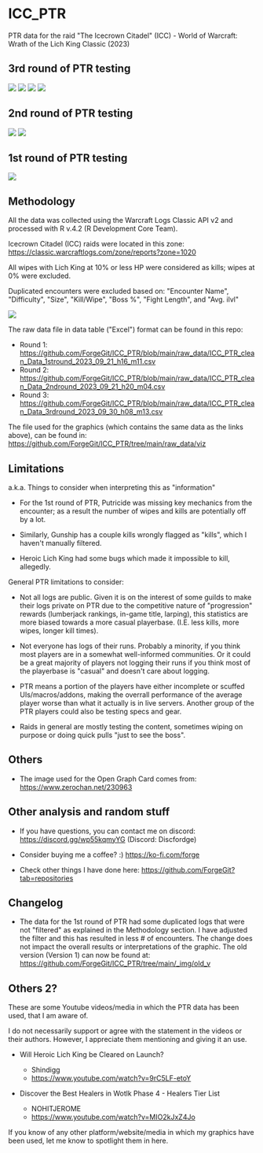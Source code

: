 # ICC_PTR

PTR data for the raid "The Icecrown Citadel" (ICC) - World of Warcraft: Wrath of the Lich King Classic (2023) 

## 3rd round of PTR testing

<img src="_img/ICCPTR_3rdSession_v3_25mH.png"/>

<img src="_img/ICCPTR_3rdSession_v3_10mH.png"/>

<img src="_img/ICCPTR_3rdSession_v3_25mN.png"/>

<img src="_img/ICCPTR_3rdSession_v3_25mN.png"/>

## 2nd round of PTR testing

<img src="_img/ICCPTR_2ndSession_v2_25m.png"/>

<img src="_img/ICCPTR_2ndSession_v2_10m.png"/>

## 1st round of PTR testing

<img src="_img/ICCPTR_1stSession.png"/>

## Methodology

All the data was collected using the Warcraft Logs Classic API v2 and processed with R v.4.2 (R Development Core Team).

Icecrown Citadel (ICC) raids were located in this zone: https://classic.warcraftlogs.com/zone/reports?zone=1020

All wipes with Lich King at 10% or less HP were considered as kills; wipes at 0% were excluded.

Duplicated encounters were excluded based on: "Encounter Name", "Difficulty", "Size", "Kill/Wipe", "Boss %", "Fight Length", and "Avg. ilvl"

<img src="_img/data_pipeline_3.jpg"/>

The raw data file in data table ("Excel") format can be found in this repo: 

- Round 1: https://github.com/ForgeGit/ICC_PTR/blob/main/raw_data/ICC_PTR_clean_Data_1stround_2023_09_21_h16_m11.csv
- Round 2: https://github.com/ForgeGit/ICC_PTR/blob/main/raw_data/ICC_PTR_clean_Data_2ndround_2023_09_21_h20_m04.csv
- Round 3: https://github.com/ForgeGit/ICC_PTR/blob/main/raw_data/ICC_PTR_clean_Data_3rdround_2023_09_30_h08_m13.csv

The file used for the graphics (which contains the same data as the links above), can be found in: https://github.com/ForgeGit/ICC_PTR/tree/main/raw_data/viz

## Limitations

a.k.a. Things to consider when interpreting this as "information"

- For the 1st round of PTR, Putricide was missing key mechanics from the encounter; as a result the number of wipes and kills are potentially off by a lot. 

- Similarly, Gunship has a couple kills wrongly flagged as "kills", which I haven't manually filtered.

- Heroic Lich King had some bugs which made it impossible to kill, allegedly.

General PTR limitations to consider:

- Not all logs are public. Given it is on the interest of some guilds to make their logs private on PTR due to the competitive nature of "progression" rewards (lumberjack rankings, in-game title, larping), this statistics are more biased towards a more casual playerbase. (I.E. less kills, more wipes, longer kill times).

- Not everyone has logs of their runs. Probably a minority, if you think most players are in a somewhat well-informed communities. Or it could be a great majority of players not logging their runs if you think most of the playerbase is "casual" and doesn't care about logging.

- PTR  means a portion of the players have either incomplete or scuffed UIs/macros/addons, making the overrall performance of the average player worse than what it actually is in live servers. Another group of the PTR players could also be testing specs and gear.

- Raids in general are mostly testing the content, sometimes wiping on purpose or doing quick pulls "just to see the boss". 

## Others

- The image used for the Open Graph Card comes from: https://www.zerochan.net/230963

## Other analysis and random stuff

- If you have questions, you can contact me on discord: https://discord.gg/wp55kqmyYG (Discord: Discfordge)

- Consider buying me a coffee? :) https://ko-fi.com/forge

- Check other things I have done here: https://github.com/ForgeGit?tab=repositories

## Changelog

- The data for the 1st round of PTR had some duplicated logs that were not "filtered" as explained in the Methodology section. I have adjusted the filter and this has resulted in less # of encounters. The change does not impact the overall results or interpretations of the graphic. The old version (Version 1) can now be found at: https://github.com/ForgeGit/ICC_PTR/tree/main/_img/old_v

## Others 2?

These are some Youtube videos/media in which the PTR data has been used, that I am aware of.

I do not necessarily support or agree with the statement in the videos or their authors. However, I appreciate them mentioning and giving it an use.

- Will Heroic Lich King be Cleared on Launch?
    - Shindigg
    - https://www.youtube.com/watch?v=9rC5LF-etoY

- Discover the Best Healers in Wotlk Phase 4 - Healers Tier List
    - NOHITJEROME
    - https://www.youtube.com/watch?v=MIO2kJxZ4Jo
    
If you know of any other platform/website/media in which my graphics have been used, let me know to spotlight them in here. 
